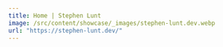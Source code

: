 ```yaml
---
title: Home | Stephen Lunt
image: /src/content/showcase/_images/stephen-lunt.dev.webp
url: "https://stephen-lunt.dev/"
---
```

